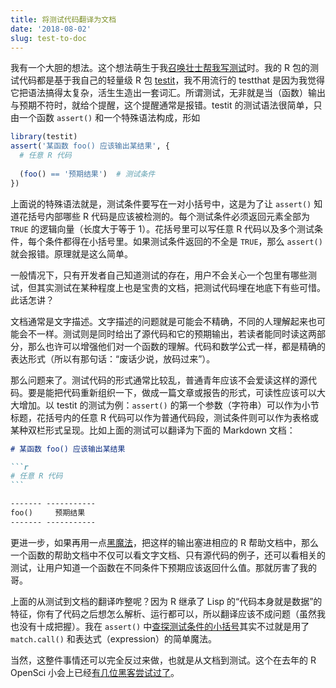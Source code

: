 ```yaml
---
title: 将测试代码翻译为文档
date: '2018-08-02'
slug: test-to-doc
---
```


我有一个大胆的想法。这个想法萌生于我[召唤壮士帮我写测试](/en/2018/07/add-more-tests/)时。我的 R 包的测试代码都是基于我自己的轻量级 R 包 [testit](https://github.com/yihui/testit)，我不用流行的 testthat 是因为我觉得它把语法搞得太复杂，活生生造出一套词汇。所谓测试，无非就是当（函数）输出与预期不符时，就给个提醒，这个提醒通常是报错。testit 的测试语法很简单，只由一个函数 `assert()` 和一个特殊语法构成，形如

```r
library(testit)
assert('某函数 foo() 应该输出某结果', {
  # 任意 R 代码
  
  (foo() == '预期结果')  # 测试条件
})
```

上面说的特殊语法就是，测试条件要写在一对小括号中，这是为了让 `assert()` 知道花括号内部哪些 R 代码是应该被检测的。每个测试条件必须返回元素全部为 `TRUE` 的逻辑向量（长度大于等于 1）。花括号里可以写任意 R 代码以及多个测试条件，每个条件都得在小括号里。如果测试条件返回的不全是 `TRUE`，那么 `assert()` 就会报错。原理就是这么简单。

一般情况下，只有开发者自己知道测试的存在，用户不会关心一个包里有哪些测试，但其实测试在某种程度上也是宝贵的文档，把测试代码埋在地底下有些可惜。此话怎讲？

文档通常是文字描述。文字描述的问题就是可能会不精确，不同的人理解起来也可能会不一样。测试则是同时给出了源代码和它的预期输出，若读者能同时读这两部分，那么也许可以增强他们对一个函数的理解。代码和数学公式一样，都是精确的表达形式（所以有那句话：“废话少说，放码过来”）。

那么问题来了。测试代码的形式通常比较乱，普通青年应该不会爱读这样的源代码。要是能把代码重新组织一下，做成一篇文章或报告的形式，可读性应该可以大大增加。以 testit 的测试为例：`assert()` 的第一个参数（字符串）可以作为小节标题，花括号内的任意 R 代码可以作为普通代码段，测试条件则可以作为表格或某种双栏形式呈现。比如上面的测试可以翻译为下面的 Markdown 文档：

````md
# 某函数 foo() 应该输出某结果

```r
# 任意 R 代码
```

------- -----------
foo()     预期结果
------- -----------
````

更进一步，如果再用一点[黑魔法](/en/2018/03/hacking-rd/)，把这样的输出塞进相应的 R 帮助文档中，那么一个函数的帮助文档中不仅可以看文字文档、只有源代码的例子，还可以看相关的测试，让用户知道一个函数在不同条件下预期应该返回什么值。那就厉害了我的哥。

上面的从测试到文档的翻译咋整呢？因为 R 继承了 Lisp 的“代码本身就是数据”的特征，你有了代码之后想怎么解析、运行都可以，所以翻译应该不成问题（虽然我也没有十成把握）。我在 `assert()` 中[查探测试条件的小括号](https://github.com/yihui/testit/blob/219f6f45456e/R/testit.R#L104)其实不过就是用了 `match.call()` 和表达式（expression）的简单魔法。

当然，这整件事情还可以完全反过来做，也就是从文档到测试。这个在去年的 R OpenSci 小会上已经[有几位黑客尝试过了](https://github.com/ropenscilabs/testrmd)。
